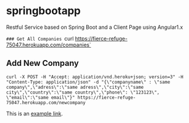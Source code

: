# springbootapp
Restful Service based on Spring Boot and a Client Page using Angular1.x


`### Get All Companies
`curl https://fierce-refuge-75047.herokuapp.com/companies` 

Add New Company
--------
`curl -X POST -H "Accept: application/vnd.heroku+json; version=3" -H "Content-Type: application/json" -d "{\"companyname\" : \"same company\",\"adress\":\"same adress\",\"city\":\"same city\",\"country\":\"same country\",\"phone\": \"123123\", \"email\":\"same email\"}" https://fierce-refuge-75047.herokuapp.com/newcompany`

This is an [example link](http://example.com/).
